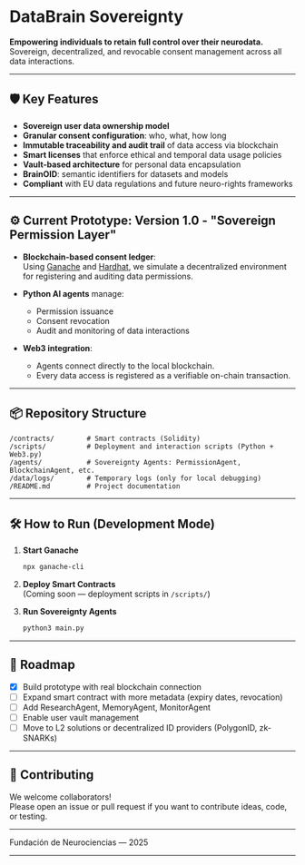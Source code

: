 # **DataBrain Sovereignty**

**Empowering individuals to retain full control over their neurodata.**  
Sovereign, decentralized, and revocable consent management across all data interactions.

---

## 🛡️ Key Features
- **Sovereign user data ownership model**
- **Granular consent configuration**: who, what, how long
- **Immutable traceability and audit trail** of data access via blockchain
- **Smart licenses** that enforce ethical and temporal data usage policies
- **Vault-based architecture** for personal data encapsulation
- **BrainOID**: semantic identifiers for datasets and models
- **Compliant** with EU data regulations and future neuro-rights frameworks

---

## ⚙️ Current Prototype: Version 1.0 - "Sovereign Permission Layer"

- **Blockchain-based consent ledger**:  
  Using [Ganache](https://trufflesuite.com/ganache/) and [Hardhat](https://hardhat.org/), we simulate a decentralized environment for registering and auditing data permissions.
  
- **Python AI agents** manage:
  - Permission issuance
  - Consent revocation
  - Audit and monitoring of data interactions
  
- **Web3 integration**:
  - Agents connect directly to the local blockchain.
  - Every data access is registered as a verifiable on-chain transaction.

---

## 📦 Repository Structure

```plaintext
/contracts/        # Smart contracts (Solidity)
/scripts/          # Deployment and interaction scripts (Python + Web3.py)
/agents/           # Sovereignty Agents: PermissionAgent, BlockchainAgent, etc.
/data/logs/        # Temporary logs (only for local debugging)
/README.md         # Project documentation
```

---

## 🛠️ How to Run (Development Mode)

1. **Start Ganache**  
   ```bash
   npx ganache-cli
   ```
   
2. **Deploy Smart Contracts**  
   (Coming soon — deployment scripts in `/scripts/`)
   
3. **Run Sovereignty Agents**  
   ```bash
   python3 main.py
   ```

---

## 🚀 Roadmap

- [x] Build prototype with real blockchain connection
- [ ] Expand smart contract with more metadata (expiry dates, revocation)
- [ ] Add ResearchAgent, MemoryAgent, MonitorAgent
- [ ] Enable user vault management
- [ ] Move to L2 solutions or decentralized ID providers (PolygonID, zk-SNARKs)

---

## 🤝 Contributing

We welcome collaborators!  
Please open an issue or pull request if you want to contribute ideas, code, or testing.

---

Fundación de Neurociencias — 2025

---
